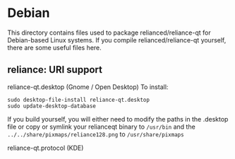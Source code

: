 
Debian
====================
This directory contains files used to package relianced/reliance-qt
for Debian-based Linux systems. If you compile relianced/reliance-qt yourself, there are some useful files here.

## reliance: URI support ##


reliance-qt.desktop  (Gnome / Open Desktop)
To install:

	sudo desktop-file-install reliance-qt.desktop
	sudo update-desktop-database

If you build yourself, you will either need to modify the paths in
the .desktop file or copy or symlink your relianceqt binary to `/usr/bin`
and the `../../share/pixmaps/reliance128.png` to `/usr/share/pixmaps`

reliance-qt.protocol (KDE)

